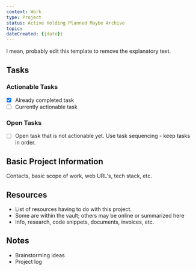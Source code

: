 ```yaml
---
context: Work
type: Project
status: Active Holding Planned Maybe Archive
topic: 
dateCreated: {{date}}
---
```


I mean, probably edit this template to remove the explanatory text.
## Tasks

### Actionable Tasks

* [x] Already completed task
* [ ] Currently actionable task

### Open Tasks

* [ ] Open task that is not actionable yet. Use task sequencing - keep tasks in order.

## Basic Project Information

Contacts, basic scope of work, web URL's, tech stack, etc.

## Resources

* List of resources having to do with this project.
* Some are within the vault; others may be online or summarized here
* Info, research, code snippets, documents, invoices, etc.

## Notes

* Brainstorming ideas
* Project log